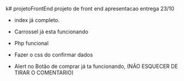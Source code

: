 k# projetoFrontEnd
 projeto de front end
 apresentacao entrega 23/10

 - index já completo.
 - Carrossel já esta funcionando
 - Php funcional

 - Fazer o css do confirmar dados
- Alert no Botão de comprar já ta funcionando, (NÃO ESQUECER DE TIRAR O COMENTARIO)
